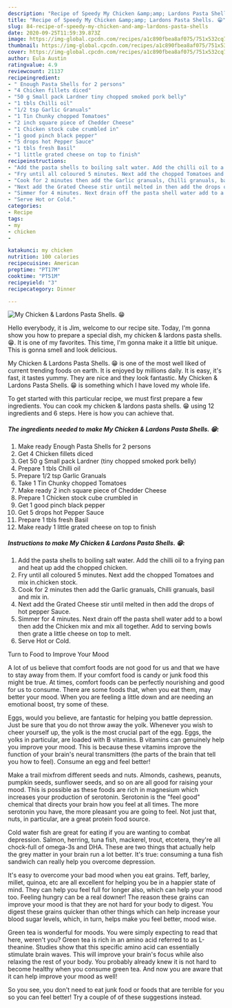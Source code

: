```yaml
---
description: "Recipe of Speedy My Chicken &amp;amp; Lardons Pasta Shells. 😁"
title: "Recipe of Speedy My Chicken &amp;amp; Lardons Pasta Shells. 😁"
slug: 84-recipe-of-speedy-my-chicken-and-amp-lardons-pasta-shells
date: 2020-09-25T11:59:39.873Z
image: https://img-global.cpcdn.com/recipes/a1c890fbea8af075/751x532cq70/my-chicken-lardons-pasta-shells-😁-recipe-main-photo.jpg
thumbnail: https://img-global.cpcdn.com/recipes/a1c890fbea8af075/751x532cq70/my-chicken-lardons-pasta-shells-😁-recipe-main-photo.jpg
cover: https://img-global.cpcdn.com/recipes/a1c890fbea8af075/751x532cq70/my-chicken-lardons-pasta-shells-😁-recipe-main-photo.jpg
author: Eula Austin
ratingvalue: 4.9
reviewcount: 21137
recipeingredient:
- " Enough Pasta Shells for 2 persons"
- "4 Chicken fillets diced"
- "50 g Small pack Lardner tiny chopped smoked pork belly"
- "1 tbls Chilli oil"
- "1/2 tsp Garlic Granuals"
- "1 Tin Chunky chopped Tomatoes"
- "2 inch square piece of Chedder Cheese"
- "1 Chicken stock cube crumbled in"
- "1 good pinch black pepper"
- "5 drops hot Pepper Sauce"
- "1 tbls fresh Basil"
- "1 little grated cheese on top to finish"
recipeinstructions:
- "Add the pasta shells to boiling salt water. Add the chilli oil to a frying pan and heat up add the chopped chicken."
- "Fry until all coloured 5 minutes. Next add the chopped Tomatoes and mix in.chicken stock."
- "Cook for 2 minutes then add the Garlic granuals, Chilli granuals, basil and mix in."
- "Next add the Grated Cheese stir until melted in then add the drops of hot pepper Sauce."
- "Simmer for 4 minutes. Next drain off the pasta shell water add to a bowl then add the Chicken mix and mix all together. Add to serving bowls then grate a little cheese on top to melt."
- "Serve Hot or Cold."
categories:
- Recipe
tags:
- my
- chicken
- 

katakunci: my chicken  
nutrition: 100 calories
recipecuisine: American
preptime: "PT17M"
cooktime: "PT51M"
recipeyield: "3"
recipecategory: Dinner

---
```



![My Chicken &amp; Lardons Pasta Shells. 😁](https://img-global.cpcdn.com/recipes/a1c890fbea8af075/751x532cq70/my-chicken-lardons-pasta-shells-😁-recipe-main-photo.jpg)

Hello everybody, it is Jim, welcome to our recipe site. Today, I'm gonna show you how to prepare a special dish, my chicken &amp; lardons pasta shells. 😁. It is one of my favorites. This time, I'm gonna make it a little bit unique. This is gonna smell and look delicious.



My Chicken &amp; Lardons Pasta Shells. 😁 is one of the most well liked of current trending foods on earth. It is enjoyed by millions daily. It is easy, it's fast, it tastes yummy. They are nice and they look fantastic. My Chicken &amp; Lardons Pasta Shells. 😁 is something which I have loved my whole life.


To get started with this particular recipe, we must first prepare a few ingredients. You can cook my chicken &amp; lardons pasta shells. 😁 using 12 ingredients and 6 steps. Here is how you can achieve that.

<!--inarticleads1-->

##### The ingredients needed to make My Chicken &amp; Lardons Pasta Shells. 😁:

1. Make ready  Enough Pasta Shells for 2 persons
1. Get 4 Chicken fillets diced
1. Get 50 g Small pack Lardner (tiny chopped smoked pork belly)
1. Prepare 1 tbls Chilli oil
1. Prepare 1/2 tsp Garlic Granuals
1. Take 1 Tin Chunky chopped Tomatoes
1. Make ready 2 inch square piece of Chedder Cheese
1. Prepare 1 Chicken stock cube crumbled in
1. Get 1 good pinch black pepper
1. Get 5 drops hot Pepper Sauce
1. Prepare 1 tbls fresh Basil
1. Make ready 1 little grated cheese on top to finish




<!--inarticleads2-->

##### Instructions to make My Chicken &amp; Lardons Pasta Shells. 😁:

1. Add the pasta shells to boiling salt water. Add the chilli oil to a frying pan and heat up add the chopped chicken.
1. Fry until all coloured 5 minutes. Next add the chopped Tomatoes and mix in.chicken stock.
1. Cook for 2 minutes then add the Garlic granuals, Chilli granuals, basil and mix in.
1. Next add the Grated Cheese stir until melted in then add the drops of hot pepper Sauce.
1. Simmer for 4 minutes. Next drain off the pasta shell water add to a bowl then add the Chicken mix and mix all together. Add to serving bowls then grate a little cheese on top to melt.
1. Serve Hot or Cold.




Turn to Food to Improve Your Mood


A lot of us believe that comfort foods are not good for us and that we have to stay away from them. If your comfort food is candy or junk food this might be true. At times, comfort foods can be perfectly nourishing and good for us to consume. There are some foods that, when you eat them, may better your mood. When you are feeling a little down and are needing an emotional boost, try some of these.

Eggs, would you believe, are fantastic for helping you battle depression. Just be sure that you do not throw away the yolk. Whenever you wish to cheer yourself up, the yolk is the most crucial part of the egg. Eggs, the yolks in particular, are loaded with B vitamins. B vitamins can genuinely help you improve your mood. This is because these vitamins improve the function of your brain's neural transmitters (the parts of the brain that tell you how to feel). Consume an egg and feel better!

Make a trail mixfrom different seeds and nuts. Almonds, cashews, peanuts, pumpkin seeds, sunflower seeds, and so on are all good for raising your mood. This is possible as these foods are rich in magnesium which increases your production of serotonin. Serotonin is the "feel good" chemical that directs your brain how you feel at all times. The more serotonin you have, the more pleasant you are going to feel. Not just that, nuts, in particular, are a great protein food source.

Cold water fish are great for eating if you are wanting to combat depression. Salmon, herring, tuna fish, mackerel, trout, etcetera, they're all chock-full of omega-3s and DHA. These are two things that actually help the grey matter in your brain run a lot better. It's true: consuming a tuna fish sandwich can really help you overcome depression. 

It's easy to overcome your bad mood when you eat grains. Teff, barley, millet, quinoa, etc are all excellent for helping you be in a happier state of mind. They can help you feel full for longer also, which can help your mood too. Feeling hungry can be a real downer! The reason these grains can improve your mood is that they are not hard for your body to digest. You digest these grains quicker than other things which can help increase your blood sugar levels, which, in turn, helps make you feel better, mood wise.

Green tea is wonderful for moods. You were simply expecting to read that here, weren't you? Green tea is rich in an amino acid referred to as L-theanine. Studies show that this specific amino acid can essentially stimulate brain waves. This will improve your brain's focus while also relaxing the rest of your body. You probably already knew it is not hard to become healthy when you consume green tea. And now you are aware that it can help improve your mood as well!

So you see, you don't need to eat junk food or foods that are terrible for you so you can feel better! Try  a  couple of  of  these  suggestions  instead.

